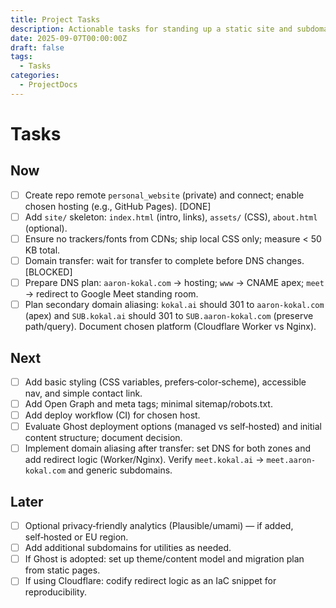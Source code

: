 ```yaml
---
title: Project Tasks
description: Actionable tasks for standing up a static site and subdomains.
date: 2025-09-07T00:00:00Z
draft: false
tags:
  - Tasks
categories:
  - ProjectDocs
---
```


# Tasks

## Now
- [ ] Create repo remote `personal_website` (private) and connect; enable chosen hosting (e.g., GitHub Pages). [DONE]
- [ ] Add `site/` skeleton: `index.html` (intro, links), `assets/` (CSS), `about.html` (optional).
- [ ] Ensure no trackers/fonts from CDNs; ship local CSS only; measure < 50 KB total.
- [ ] Domain transfer: wait for transfer to complete before DNS changes. [BLOCKED]
- [ ] Prepare DNS plan: `aaron-kokal.com` → hosting; `www` → CNAME apex; `meet` → redirect to Google Meet standing room.
- [ ] Plan secondary domain aliasing: `kokal.ai` should 301 to `aaron-kokal.com` (apex) and `SUB.kokal.ai` should 301 to `SUB.aaron-kokal.com` (preserve path/query). Document chosen platform (Cloudflare Worker vs Nginx).

## Next
- [ ] Add basic styling (CSS variables, prefers‑color‑scheme), accessible nav, and simple contact link.
- [ ] Add Open Graph and meta tags; minimal sitemap/robots.txt.
- [ ] Add deploy workflow (CI) for chosen host.
- [ ] Evaluate Ghost deployment options (managed vs self‑hosted) and initial content structure; document decision.
- [ ] Implement domain aliasing after transfer: set DNS for both zones and add redirect logic (Worker/Nginx). Verify `meet.kokal.ai` → `meet.aaron-kokal.com` and generic subdomains.

## Later
- [ ] Optional privacy‑friendly analytics (Plausible/umami) — if added, self‑hosted or EU region.
- [ ] Add additional subdomains for utilities as needed.
- [ ] If Ghost is adopted: set up theme/content model and migration plan from static pages.
- [ ] If using Cloudflare: codify redirect logic as an IaC snippet for reproducibility.
